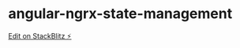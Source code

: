 # angular-ngrx-state-management

[Edit on StackBlitz ⚡️](https://stackblitz.com/edit/angular-pajyiy)